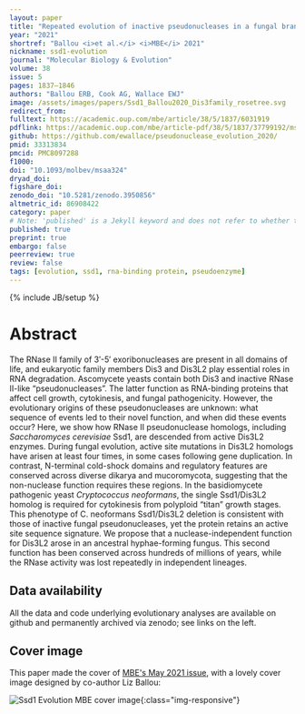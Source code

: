 ```yaml
---
layout: paper
title: "Repeated evolution of inactive pseudonucleases in a fungal branch of the Dis3/RNase II family of nucleases"
year: "2021"
shortref: "Ballou <i>et al.</i> <i>MBE</i> 2021"
nickname: ssd1-evolution
journal: "Molecular Biology & Evolution"
volume: 38
issue: 5
pages: 1837–1846
authors: "Ballou ERB, Cook AG, Wallace EWJ"
image: /assets/images/papers/Ssd1_Ballou2020_Dis3family_rosetree.svg
redirect_from: 
fulltext: https://academic.oup.com/mbe/article/38/5/1837/6031919
pdflink: https://academic.oup.com/mbe/article-pdf/38/5/1837/37799192/msaa324.pdf
github: https://github.com/ewallace/pseudonuclease_evolution_2020/
pmid: 33313834
pmcid: PMC8097288
f1000: 
doi: "10.1093/molbev/msaa324"
dryad_doi:
figshare_doi: 
zenodo_doi: "10.5281/zenodo.3950856"
altmetric_id: 86908422
category: paper
# Note: 'published' is a Jekyll keyword and does not refer to whether the paper is published, but rather to whether this Markdown should be part of the rendered site.
published: true
preprint: true
embargo: false	
peerreview: true
review: false
tags: [evolution, ssd1, rna-binding protein, pseudoenzyme]
---
```

{% include JB/setup %}

# Abstract 

The RNase II family of 3′-5′ exoribonucleases are present in all domains of life, and eukaryotic family members Dis3 and Dis3L2 play essential roles in RNA degradation. Ascomycete yeasts contain both Dis3 and inactive RNase II-like “pseudonucleases”. The latter function as RNA-binding proteins that affect cell growth, cytokinesis, and fungal pathogenicity. However, the evolutionary origins of these pseudonucleases are unknown: what sequence of events led to their novel function, and when did these events occur? Here, we show how RNase II pseudonuclease homologs, including *Saccharomyces cerevisiae* Ssd1, are descended from active Dis3L2 enzymes. During fungal evolution, active site mutations in Dis3L2 homologs have arisen at least four times, in some cases following gene duplication. In contrast, N-terminal cold-shock domains and regulatory features are conserved across diverse dikarya and mucoromycota, suggesting that the non-nuclease function requires these regions. In the basidiomycete pathogenic yeast *Cryptococcus neoformans*, the single Ssd1/Dis3L2 homolog is required for cytokinesis from polyploid “titan” growth stages. This phenotype of C. neoformans Ssd1/Dis3L2 deletion is consistent with those of inactive fungal pseudonucleases, yet the protein retains an active site sequence signature. We propose that a nuclease-independent function for Dis3L2 arose in an ancestral hyphae-forming fungus. This second function has been conserved across hundreds of millions of years, while the RNase activity was lost repeatedly in independent lineages.

## Data availability

All the data and code underlying evolutionary analyses are available on github and permanently archived via zenodo; see links on the left.

## Cover image

This paper made the cover of [MBE's May 2021 issue](https://academic.oup.com/mbe/issue/38/5), with a lovely cover image designed by co-author Liz Ballou:

![Ssd1 Evolution MBE cover image](/assets/images/papers/coverimage_molbiolevol_38_5.jpeg 
){:class="img-responsive"}
